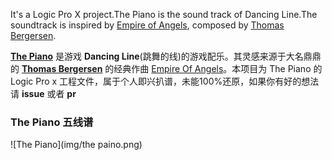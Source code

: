 It's a Logic Pro X project.The Piano is the sound track of Dancing Line.The soundtrack is inspired by [Empire of Angels](https://www.youtube.com/watch?v=izsjRpcgfmk), composed by [Thomas Bergersen](https://en.wikipedia.org/wiki/Thomas_Bergersen).

[**The Piano**](https://music.163.com/dj?id=2056688191&userid=264605415) 是游戏 **Dancing Line**(跳舞的线)的游戏配乐。其灵感来源于大名鼎鼎的 [**Thomas Bergersen**](https://baike.baidu.com/item/Thomas%20Bergersen) 的经典作曲 [Empire Of Angels](https://music.163.com/song?id=29460377&userid=264605415)。本项目为 The Piano 的 Logic Pro x 工程文件，属于个人即兴扒谱，未能100%还原，如果你有好的想法请 **issue** 或者 **pr**

### The Piano 五线谱
![The Piano](img/the paino.png)
